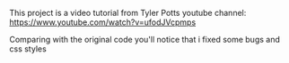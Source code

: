 This project is a video tutorial from Tyler Potts
youtube channel: https://www.youtube.com/watch?v=ufodJVcpmps

Comparing with the original code you'll notice that i fixed some bugs and css styles